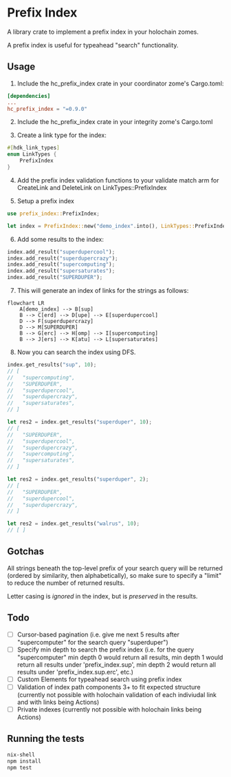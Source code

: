 # Prefix Index

A library crate to implement a prefix index in your holochain zomes.

A prefix index is useful for typeahead "search" functionality.

## Usage

1. Include the hc_prefix_index crate in your coordinator zome's Cargo.toml:

```toml
[dependencies]
...
hc_prefix_index = "=0.9.0"
```

2. Include the hc_prefix_index crate in your integrity zome's Cargo.toml

3. Create a link type for the index:
```rust
#[hdk_link_types]
enum LinkTypes {
    PrefixIndex
}
```

4. Add the prefix index validation functions to your validate match arm for CreateLink and DeleteLink on LinkTypes::PrefixIndex

5. Setup a prefix index

```rust
use prefix_index::PrefixIndex;

let index = PrefixIndex::new("demo_index".into(), LinkTypes::PrefixIndex, 3, 3)?;
```

6. Add some results to the index:
```rust
index.add_result("superdupercool");
index.add_result("superdupercrazy");
index.add_result("supercomputing");
index.add_result("supersaturates");
index.add_result("SUPERDUPER");

```

7. This will generate an index of links for the strings as follows:

```mermaid
flowchart LR
    A[demo_index] --> B[sup]
    B --> C[erd] --> D[upe] --> E[superdupercool]
    D --> F[superdupercrazy]
    D --> M[SUPERDUPER]
    B --> G[erc] --> H[omp] --> I[supercomputing]
    B --> J[ers] --> K[atu] --> L[supersaturates]
```

8. Now you can search the index using DFS.
```rust
index.get_results("sup", 10);
// [
//   "supercomputing",
//   "SUPERDUPER",
//   "superdupercool",
//   "superdupercrazy",
//   "supersaturates",
// ]

let res2 = index.get_results("superduper", 10);
// [
//   "SUPERDUPER",
//   "superdupercool",
//   "superdupercrazy",
//   "supercomputing",
//   "supersaturates",
// ]

let res2 = index.get_results("superduper", 2);
// [
//   "SUPERDUPER",
//   "superdupercool",
//   "superdupercrazy",
// ]

let res2 = index.get_results("walrus", 10);
// [ ]
```

## Gotchas

All strings beneath the top-level prefix of your search query will be returned (ordered by similarity, then alphabetically), so make sure to specify a "limit" to reduce the number of returned results.

Letter casing is *ignored* in the index, but is *preserved* in the results.

## Todo
- [ ] Cursor-based pagination (i.e. give me next 5 results after "supercomputer" for the search query "superduper")
- [ ] Specify min depth to search the prefix index (i.e. for the query "supercomputer" min depth 0 would return all results, min depth 1 would return all results under 'prefix_index.sup', min depth 2 would return all results under 'prefix_index.sup.erc', etc.)
- [ ] Custom Elements for typeahead search using prefix index 
- [ ] Validation of index path components 3+ to fit expected structure (currently not possible with holochain validation of each indiviudal link and with links being Actions)
- [ ] Private indexes (currently not possible with holochain links being Actions)

## Running the tests

```bash
nix-shell
npm install
npm test
```
